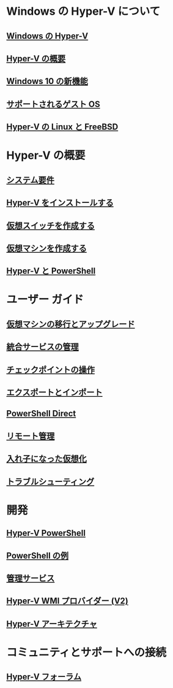 # Windows の Hyper-V について

## [Windows の Hyper-V](./windows_welcome.md)

## [Hyper-V の概要](./about/hyperv_on_windows.md)

## [Windows 10 の新機能](./about/whats_new.md)

## [サポートされるゲスト OS](about/supported_guest_os.md)

## [Hyper-V の Linux と FreeBSD](https://technet.microsoft.com/library/dn531030.aspx)

# Hyper-V の概要

## [システム要件](quick_start/walkthrough_compatibility.md)

## [Hyper-V をインストールする](quick_start/walkthrough_install.md)

## [仮想スイッチを作成する](quick_start/walkthrough_virtual_switch.md)

## [仮想マシンを作成する](quick_start/walkthrough_create_vm.md)

## [Hyper-V と PowerShell](quick_start/walkthrough_powershell.md)

# ユーザー ガイド

## [仮想マシンの移行とアップグレード](user_guide/migrating_vms.md)

## [統合サービスの管理](user_guide/managing_ics.md)

## [チェックポイントの操作](user_guide/checkpoints.md)

## [エクスポートとインポート](user_guide/export_import.md)

## [PowerShell Direct](user_guide/vmsession.md)

## [リモート管理](user_guide/remote_host_management.md)

## [入れ子になった仮想化](user_guide/nesting.md)

## [トラブルシューティング](user_guide/troubleshooting.md)

# 開発

## [Hyper-V PowerShell](https://technet.microsoft.com/library/hh848559.aspx)

## [PowerShell の例](develop/powershell_snippets.md)

## [管理サービス](develop/make_mgmt_service.md)

## [Hyper-V WMI プロバイダー (V2)](https://msdn.microsoft.com/library/hh850319.aspx)

## [Hyper-V アーキテクチャ](https://msdn.microsoft.com/en-us/library/cc768520(v=bts.10).aspx)

# コミュニティとサポートへの接続

## [Hyper-V フォーラム](https://social.technet.microsoft.com/Forums/windowsserver/en-US/home?forum=winserverhyperv)


